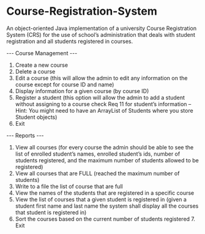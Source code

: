 # Course-Registration-System
An object-oriented Java implementation of a university Course Registration System (CRS) for the use of school’s administration that deals with student registration and all students registered in courses.

--- Course Management ---
1. Create a new course
2. Delete a course
3. Edit a course (this will allow the admin to edit any information on the course except for course ID and name)
4. Display information for a given course (by course ID)
5. Register a student (this option will allow the admin to add a student without assigning to a course check Req 11 for student’s information – Hint: You might need to have an ArrayList of Students where you store Student objects)
6. Exit

--- Reports --- 
1. View all courses (for every course the admin should be able to see the list of enrolled student’s names, enrolled student’s ids, number of students registered, and the maximum number of students allowed to be registered)
2. View all courses that are FULL (reached the maximum number of students)
3. Write to a file the list of course that are full
4. View the names of the students that are registered in a specific course
5. View the list of courses that a given student is registered in (given a student first name and last name the system shall display all the courses that student is registered in)
6. Sort the courses based on the current number of students registered 7. Exit
